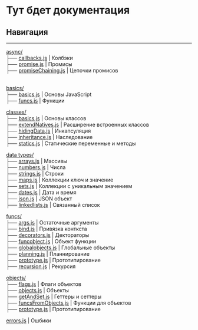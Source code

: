 # Тут бдет документация
## Навигация
<hr>
<a href="https://github.com/EgorMizerov/LearnJS/blob/main/async/">async/</a><br>
├── <a href="https://github.com/EgorMizerov/LearnJS/blob/main/async/callbacks.js">callbacks.js</a> | Колбэки<br>
├── <a href="https://github.com/EgorMizerov/LearnJS/blob/main/async/promise.js">promise.js</a>  | Промисы<br>
├── <a href="https://github.com/EgorMizerov/LearnJS/blob/main/async/promiseChaining.js">promiseChaining.js</a> | Цепочки промисов<br><br>

<a href="https://github.com/EgorMizerov/LearnJS/blob/main/basics/">basics/</a><br>
├── <a href="https://github.com/EgorMizerov/LearnJS/blob/main/basics/basics.js">basics.js</a> | Основы JavaScript<br>
├── <a href="https://github.com/EgorMizerov/LearnJS/blob/main/basics/funcs.js">funcs.js</a>  | Функции<br>

<a href="https://github.com/EgorMizerov/LearnJS/blob/main/classes/">classes/</a><br>
├── <a href="https://github.com/EgorMizerov/LearnJS/blob/main/classes/basics.js">basics.js</a> | Основы классов<br>
├── <a href="https://github.com/EgorMizerov/LearnJS/blob/main/classes/extendNatives.js">extendNatives.js</a> | Расширение встроенных классов<br>
├── <a href="https://github.com/EgorMizerov/LearnJS/blob/main/classes/hidingData.js">hidingData.js</a> | Инкапсуляция<br>
├── <a href="https://github.com/EgorMizerov/LearnJS/blob/main/classes/inheritance.js">inheritance.js</a>  | Наследование<br>
├── <a href="https://github.com/EgorMizerov/LearnJS/blob/main/classes/statics.js">statics.js</a>  | Статические переменные и методы<br>

<a href="https://github.com/EgorMizerov/LearnJS/blob/main/data%20types/">data types/</a><br>
├── <a href="https://github.com/EgorMizerov/LearnJS/blob/main/data%20types/arrays.js">arrays.js</a> | Массивы<br>
├── <a href="https://github.com/EgorMizerov/LearnJS/blob/main/data%20types/numbers.js">numbers.js</a> | Числа<br>
├── <a href="https://github.com/EgorMizerov/LearnJS/blob/main/data%20types/strings.js">strings.js</a> | Строки<br>
├── <a href="https://github.com/EgorMizerov/LearnJS/blob/main/data%20types/maps.js">maps.js</a> | Коллекции ключ и значение<br>
├── <a href="https://github.com/EgorMizerov/LearnJS/blob/main/data%20types/sets.js">sets.js</a> | Коллекции с уникальным значением<br>
├── <a href="https://github.com/EgorMizerov/LearnJS/blob/main/data%20types/dates.js">dates.js</a> | Дата и время<br>
├── <a href="https://github.com/EgorMizerov/LearnJS/blob/main/data%20types/json.js">json.js</a> | JSON объект<br>
├── <a href="https://github.com/EgorMizerov/LearnJS/blob/main/data%20types/linkedlists.js">linkedlists.js</a> | Связанный список<br>

<a href="https://github.com/EgorMizerov/LearnJS/blob/main/funcs/">funcs/</a><br>
├── <a href="https://github.com/EgorMizerov/LearnJS/blob/main/funcs/args.js">args.js</a> | Остаточные аргументы<br>
├── <a href="https://github.com/EgorMizerov/LearnJS/blob/main/funcs/bind.js">bind.js</a> | Привязка конткста<br>
├── <a href="https://github.com/EgorMizerov/LearnJS/blob/main/funcs/decorators.js">decorators.js</a> | Дектораторы<br>
├── <a href="https://github.com/EgorMizerov/LearnJS/blob/main/funcs/funcobject.js">funcobject.js</a> | Объект функции<br>
├── <a href="https://github.com/EgorMizerov/LearnJS/blob/main/funcs/globalobjects.js">globalobjects.js</a> | Глобальные объекты<br>
├── <a href="https://github.com/EgorMizerov/LearnJS/blob/main/funcs/planning.js">planning.js</a> | Планнирование<br>
├── <a href="https://github.com/EgorMizerov/LearnJS/blob/main/funcs/prototype.js">prototype.js</a> | Прототипирование<br>
├── <a href="https://github.com/EgorMizerov/LearnJS/blob/main/funcs/recursion.js">recursion.js</a> | Рекурсия<br>

<a href="https://github.com/EgorMizerov/LearnJS/blob/main/objects/">objects/</a><br>
├── <a href="https://github.com/EgorMizerov/LearnJS/blob/main/objects/flags.js">flags.js</a> | Флаги объектов<br>
├── <a href="https://github.com/EgorMizerov/LearnJS/blob/main/objects/objects.js">objects.js</a> | Объекты<br>
├── <a href="https://github.com/EgorMizerov/LearnJS/blob/main/objects/getAndSet.js">getAndSet.js</a> | Геттеры и сеттеры<br>
├── <a href="https://github.com/EgorMizerov/LearnJS/blob/main/objects/funcsFromObjects.js">funcsFromObjects.js</a> | Функции для объектов<br>
├── <a href="https://github.com/EgorMizerov/LearnJS/blob/main/objects/prototype.js">prototype.js</a> | Прототипирование<br>

<a href="https://github.com/EgorMizerov/LearnJS/blob/main/errors.js">errors.js</a> | Ошбики<br>